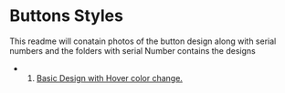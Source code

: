 # Buttons Styles

This readme will conatain photos of the button design along with serial numbers and the folders with serial Number contains the designs

* 1. [Basic Design with Hover color change.](https://github.com/AakashCode12/My-Design-Collection/tree/master/buttons/1%20Oeuvre%20Button%20Styling)
    
